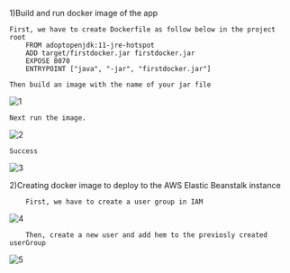 1)Build and run docker image of the app
    
    First, we have to create Dockerfile as follow below in the project root
        FROM adoptopenjdk:11-jre-hotspot
        ADD target/firstdocker.jar firstdocker.jar
        EXPOSE 8070
        ENTRYPOINT ["java", "-jar", "firstdocker.jar"]
        
    Then build an image with the name of your jar file
    
![1](https://user-images.githubusercontent.com/74115834/152702670-9bb87e0f-9c0d-4b91-a332-f1c5044c3133.png)


    Next run the image.
![2](https://user-images.githubusercontent.com/74115834/152702718-777e1014-3dd3-4f0e-a453-304f3eb73087.png)


    Success
![3](https://user-images.githubusercontent.com/74115834/152702756-446efe28-a4cb-41f0-b6df-0add4bfc9023.png)


2)Creating docker image to deploy to the AWS Elastic Beanstalk instance


        First, we have to create a user group in IAM
  ![4](https://user-images.githubusercontent.com/74115834/152702119-5ba8b3a9-c70b-4509-aacb-681cd75e5f2c.png)
        
        Then, create a new user and add hem to the previosly created userGroup
  ![5](https://user-images.githubusercontent.com/74115834/152702212-8af4ec54-797c-450e-82b0-c97b633c4586.png)
        
        

